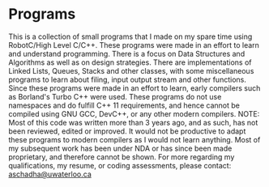 # Programs
This is a collection of small programs that I made on my spare time using RobotC/High Level C/C++. These programs were made in an effort to learn and understand programming. There is a focus on Data Structures and Algorithms as well as on design strategies. There are implementations of Linked Lists, Queues, Stacks and other classes, with some miscellaneous programs to learn about filing, input output stream and other functions.
Since these programs were made in an effort to learn, early compilers such as Borland's Turbo C++ were used. These programs do not use namespaces and do fulfill C++ 11 requirements, and hence cannot be compiled using GNU GCC, DevC++, or any other modern compilers. 
NOTE: Most of this code was written more than 3 years ago, and as such, has not been reviewed, edited or improved. It would not be productive to adapt these programs to modern compilers as I would not learn anything.
Most of my subsequent work has been under NDA or has since been made proprietary, and therefore cannot be shown.
For more regarding my qualifications, my resume, or coding assessments, please contact: aschadha@uwaterloo.ca
